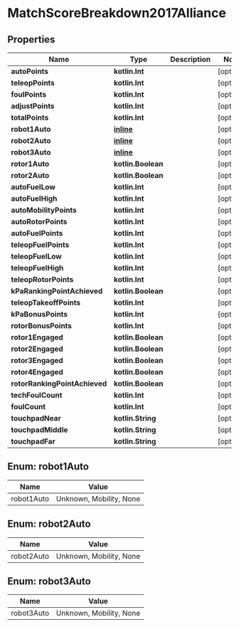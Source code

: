
# MatchScoreBreakdown2017Alliance

## Properties

| Name                          | Type                          | Description | Notes      |
| ----------------------------- | ----------------------------- | ----------- | ---------- |
| **autoPoints**                | **kotlin.Int**                |             | [optional] |
| **teleopPoints**              | **kotlin.Int**                |             | [optional] |
| **foulPoints**                | **kotlin.Int**                |             | [optional] |
| **adjustPoints**              | **kotlin.Int**                |             | [optional] |
| **totalPoints**               | **kotlin.Int**                |             | [optional] |
| **robot1Auto**                | [**inline**](#Robot1AutoEnum) |             | [optional] |
| **robot2Auto**                | [**inline**](#Robot2AutoEnum) |             | [optional] |
| **robot3Auto**                | [**inline**](#Robot3AutoEnum) |             | [optional] |
| **rotor1Auto**                | **kotlin.Boolean**            |             | [optional] |
| **rotor2Auto**                | **kotlin.Boolean**            |             | [optional] |
| **autoFuelLow**               | **kotlin.Int**                |             | [optional] |
| **autoFuelHigh**              | **kotlin.Int**                |             | [optional] |
| **autoMobilityPoints**        | **kotlin.Int**                |             | [optional] |
| **autoRotorPoints**           | **kotlin.Int**                |             | [optional] |
| **autoFuelPoints**            | **kotlin.Int**                |             | [optional] |
| **teleopFuelPoints**          | **kotlin.Int**                |             | [optional] |
| **teleopFuelLow**             | **kotlin.Int**                |             | [optional] |
| **teleopFuelHigh**            | **kotlin.Int**                |             | [optional] |
| **teleopRotorPoints**         | **kotlin.Int**                |             | [optional] |
| **kPaRankingPointAchieved**   | **kotlin.Boolean**            |             | [optional] |
| **teleopTakeoffPoints**       | **kotlin.Int**                |             | [optional] |
| **kPaBonusPoints**            | **kotlin.Int**                |             | [optional] |
| **rotorBonusPoints**          | **kotlin.Int**                |             | [optional] |
| **rotor1Engaged**             | **kotlin.Boolean**            |             | [optional] |
| **rotor2Engaged**             | **kotlin.Boolean**            |             | [optional] |
| **rotor3Engaged**             | **kotlin.Boolean**            |             | [optional] |
| **rotor4Engaged**             | **kotlin.Boolean**            |             | [optional] |
| **rotorRankingPointAchieved** | **kotlin.Boolean**            |             | [optional] |
| **techFoulCount**             | **kotlin.Int**                |             | [optional] |
| **foulCount**                 | **kotlin.Int**                |             | [optional] |
| **touchpadNear**              | **kotlin.String**             |             | [optional] |
| **touchpadMiddle**            | **kotlin.String**             |             | [optional] |
| **touchpadFar**               | **kotlin.String**             |             | [optional] |

## Enum: robot1Auto

| Name       | Value                   |
| ---------- | ----------------------- |
| robot1Auto | Unknown, Mobility, None |

## Enum: robot2Auto

| Name       | Value                   |
| ---------- | ----------------------- |
| robot2Auto | Unknown, Mobility, None |

## Enum: robot3Auto

| Name       | Value                   |
| ---------- | ----------------------- |
| robot3Auto | Unknown, Mobility, None |
